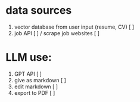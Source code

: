 # data sources
1. vector database from user input (resume, CV) [ ]
2. job API [ ] / scrape job websites [ ]

# LLM use:
1. GPT API [ ]
2. give as markdown [ ]
3. edit markdown [ ]
4. export to PDF [ ]

